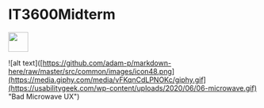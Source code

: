 # IT3600Midterm

<img src="" width="40" height="40" />

![alt text]([https://github.com/adam-p/markdown-here/raw/master/src/common/images/icon48.png](https://media.giphy.com/media/vFKqnCdLPNOKc/giphy.gif](https://usabilitygeek.com/wp-content/uploads/2020/06/06-microwave.gif) "Bad Microwave UX")
